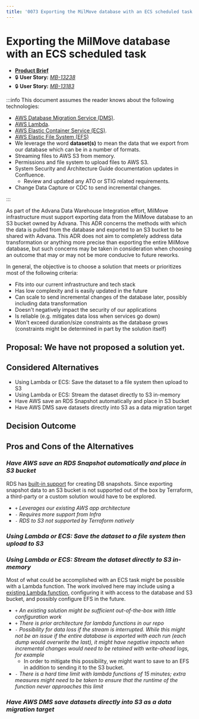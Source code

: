 ```yaml
---
title: '0073 Exporting the MilMove database with an ECS scheduled task'
---
```


# Exporting the MilMove database with an ECS scheduled task

- [**Product Brief**](https://dp3.atlassian.net/wiki/spaces/MT/pages/1802797074/Advana+Data+Warehouse+Integration)
- 🔒 **User Story:** [_MB-13238_](https://dp3.atlassian.net/browse/MB-13238)
- 🔒 **User Story:** [_MB-13183_](https://dp3.atlassian.net/browse/MB-13183)

:::info This document assumes the reader knows about the following technologies:
- [AWS Database Migration Service (DMS)][docs-dms].
- [AWS Lambda][docs-lambda].
- [AWS Elastic Container Service (ECS)][docs-ecs].
- [AWS Elastic File System (EFS)][docs-efs]
- We leverage the word **dataset(s)** to mean the data that we export from our
  database which can be in a number of formats.
- Streaming files to AWS S3 from memory.
- Permissions and file system to upload files to AWS S3.
- System Security and Architecture Guide documentation updates in Confluence.
    - Review and updated any ATO or STIG related requirements.
- Change Data Capture or CDC to send incremental changes.

[docs-efs]: https://docs.aws.amazon.com/efs/index.html
[docs-ecs]: https://docs.aws.amazon.com/ecs/index.html
[docs-dms]: https://docs.aws.amazon.com/dms/index.html
[docs-lambda]: https://docs.aws.amazon.com/lambda/index.html
:::

As part of the Advana Data Warehouse Integration effort, MilMove infrastructure must support exporting data from the MilMove database to an S3 bucket owned by Advana. This ADR concerns the methods with which the data is pulled from the database and exported to an S3 bucket to be shared with Advana. This ADR does not aim to completely address data transformation or anything more precise than exporting the entire MilMove database, but such concerns may be taken in consideration when choosing an outcome that may or may not be more conducive to future reworks.

In general, the objective is to choose a solution that meets or prioritizes most of the following criteria:
- Fits into our current infrastructure and tech stack
- Has low complexity and is easily updated in the future
- Can scale to send incremental changes of the database later, possibly including data transformation
- Doesn't negatively impact the security of our applications
- Is reliable (e.g. mitigates data loss when services go down)
- Won't exceed duration/size constraints as the database grows (constraints might be determined in part by the solution itself)


## Proposal: We have not proposed a solution yet.

## Considered Alternatives

* Using Lambda or ECS: Save the dataset to a file system then upload to S3
* Using Lambda or ECS: Stream the dataset directly to S3 in-memory
* Have AWS save an RDS Snapshot automatically and place in S3 bucket
* Have AWS DMS save datasets directly into S3 as a data migration target

## Decision Outcome

## Pros and Cons of the Alternatives

### *Have AWS save an RDS Snapshot automatically and place in S3 bucket*
RDS has [built-in support](https://docs.aws.amazon.com/AmazonRDS/latest/UserGuide/USER_CreateSnapshot.html) for creating DB snapshots. Since exporting snapshot data to an S3 bucket is not supported out of the box by Terraform, a third-party or a custom solution would have to be explored.
* `+` *Leverages our existing AWS app architecture*
* `-` *Requires more support from Infra*
* `-` *RDS to S3 not supported by Terraform natively*

### *Using Lambda or ECS: Save the dataset to a file system then upload to S3*

### *Using Lambda or ECS: Stream the dataset directly to S3 in-memory*
Most of what could be accomplished with an ECS task might be possible with a Lambda function. The work involved here may include using a [existing Lambda function](https://github.com/jameshy/pgdump-aws-lambda), configuring it with access to the database and S3 bucket, and possibly configure EFS in the future.
* `+` *An existing solution might be sufficient out-of-the-box with little configuration work*
* `+` *There is prior architecture for lambda functions in our repo*
* `-` *Possibility for data loss if the stream is interrupted. While this might not be an issue if the entire database is exported with each run (each dump would overwrite the last), it might have negative impacts when incremental changes would need to be retained with write-ahead logs, for example*
	* In order to mitigate this possibility, we might want to save to an EFS in addition to sending it to the S3 bucket.
* `-` *There is a hard time limit with lambda functions of 15 minutes; extra measures might need to be taken to ensure that the runtime of the function never approaches this limit*

### *Have AWS DMS save datasets directly into S3 as a data migration target*

